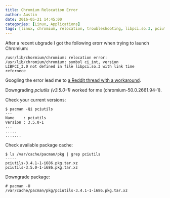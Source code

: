 ```yaml
---
title: Chromium Relocation Error
author: Austin
date: 2016-05-21 14:45:00
categories: [Linux, Applications]
tags: [linux, chromium, relocation, troubleshooting, libpci.so.3, pciutils]
---
```


After a recent ubgrade I got the following erorr when 
trying to launch Chromium:

```
/usr/lib/chormium/chromium: relocation error: 
/usr/lib/chromium/chromium: symbol ci_int, version 
LIBPCI_3.0 not defined in file libpci.so.3 with link time 
refernece
```

Googling the error lead me to [a Reddit thread with a 
workaround](https://www.reddit.com/r/archlinux/comments/4kberj/chromium_wont_start_libpciso3_relocation_error/).

Downgrading *pciutils (v3.5.0-1)* worked for me 
(chromium-50.0.2661.94-1).

Check your current versions:

```
$ pacman -Qi pciutils
---
Name	: pciutils
Version	: 3.5.0-1
...
.....
.......
```

Check available package cache:

```
$ ls /var/cache/pacman/pkg | grep pciutils
-----
pciutils-3.4.1-1-i686.pkg.tar.xz
pciutils-3.5.0-1-i686.pkg.tar.xz
```

Downgrade package:

```
# pacman -U 
/var/cache/pacman/pkg/pciutils-3.4.1-1-i686.pkg.tar.xz
```
